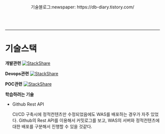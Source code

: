 <br><br><br>
<div style="text-align:center">
  <span>기술블로그:newspaper: https://db-diary.tistory.com/<span>
</div>
<br><br><br>

---
# 기술스택
**개발관련**
[![StackShare](http://img.shields.io/badge/tech-stack-0690fa.svg?style=flat)](https://stackshare.io/songwonchang/gaebal)

**Devops관련**
[![StackShare](http://img.shields.io/badge/tech-stack-0690fa.svg?style=flat)](https://stackshare.io/songwonchang/devops)

**POC관련**
[![StackShare](http://img.shields.io/badge/tech-stack-0690fa.svg?style=flat)](https://stackshare.io/songwonchang/poc)

**학습하려는 기술**
+ Github Rest API 
 
  CI/CD 구축시에 정적컨텐츠만 수정되었음에도 WAS를 배포하는 경우가 자주 있었다. Github의 Rest API를 이용해서 커밋로그를 보고, WAS의 서버와 정적컨텐츠에 대한 배포를 구분해서 진행할 수 있을 것같다.


